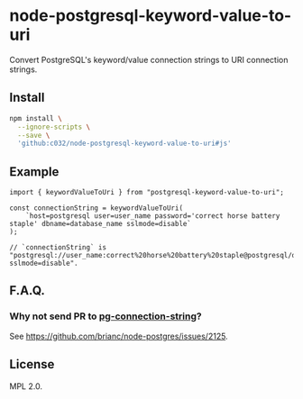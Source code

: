 # node-postgresql-keyword-value-to-uri

Convert PostgreSQL's keyword/value connection strings to URI connection
strings.

## Install

```sh
npm install \
  --ignore-scripts \
  --save \
  'github:c032/node-postgresql-keyword-value-to-uri#js'
```

## Example

```
import { keywordValueToUri } from "postgresql-keyword-value-to-uri";

const connectionString = keywordValueToUri(
	`host=postgresql user=user_name password='correct horse battery staple' dbname=database_name sslmode=disable`
);

// `connectionString` is "postgresql://user_name:correct%20horse%20battery%20staple@postgresql/database_name?sslmode=disable".
```

## F.A.Q.

### Why not send PR to [pg-connection-string](https://www.npmjs.com/package/pg-connection-string)?

See <https://github.com/brianc/node-postgres/issues/2125>.

## License

MPL 2.0.
